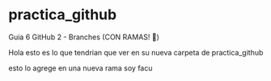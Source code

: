# practica_github
 Guia 6 GitHub 2 - Branches (CON RAMAS! 🌲)
 
Hola esto es lo que tendrian que ver  en su nueva carpeta  de practica_github

esto lo agrege en una nueva rama soy facu

